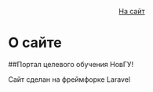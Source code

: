 <p align="center">
<a href="https://celevoe.novsu.ru/">На сайт</a>
</p>

# О сайте

##Портал целевого обучения НовГУ!

Сайт сделан на фреймфорке Laravel
